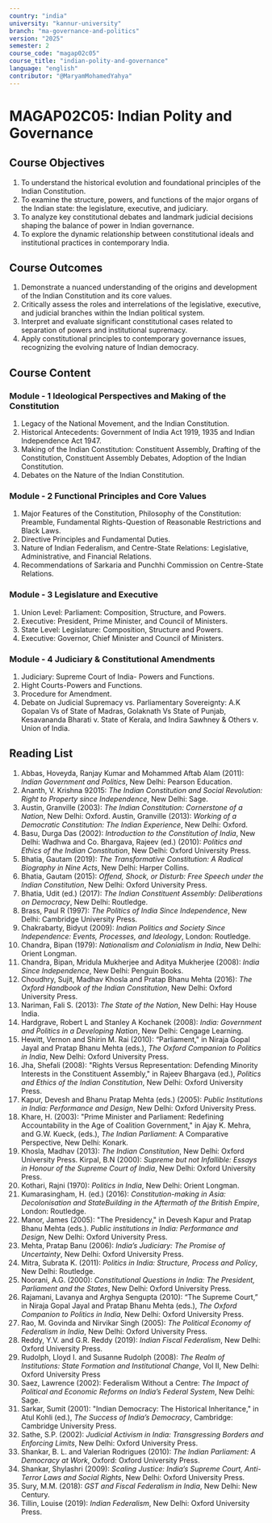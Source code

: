 ```yaml
---
country: "india"
university: "kannur-university"
branch: "ma-governance-and-politics"
version: "2025"
semester: 2
course_code: "magap02c05"
course_title: "indian-polity-and-governance"
language: "english"
contributor: "@MaryamMohamedYahya"
---
```


# MAGAP02C05: Indian Polity and Governance

## Course Objectives
1. To understand the historical evolution and foundational principles of the Indian Constitution.
2. To examine the structure, powers, and functions of the major organs of the Indian state: the legislature, executive, and judiciary.
3. To analyze key constitutional debates and landmark judicial decisions shaping the balance of power in Indian governance.
4. To explore the dynamic relationship between constitutional ideals and institutional practices in contemporary India.

## Course Outcomes
1. Demonstrate a nuanced understanding of the origins and development of the Indian Constitution and its core values.
2. Critically assess the roles and interrelations of the legislative, executive, and judicial branches within the Indian political system.
3. Interpret and evaluate significant constitutional cases related to separation of powers and institutional supremacy.
4. Apply constitutional principles to contemporary governance issues, recognizing the evolving nature of Indian democracy.

## Course Content

### Module - 1 Ideological Perspectives and Making of the Constitution
1. Legacy of the National Movement, and the Indian Constitution.
2. Historical Antecedents: Government of India Act 1919, 1935 and Indian Independence Act 1947.
3. Making of the Indian Constitution: Constituent Assembly, Drafting of the Constitution, Constituent Assembly Debates, Adoption of the Indian Constitution.
4. Debates on the Nature of the Indian Constitution.

### Module - 2 Functional Principles and Core Values
1. Major Features of the Constitution, Philosophy of the Constitution: Preamble, Fundamental Rights-Question of Reasonable Restrictions and Black Laws.
2. Directive Principles and Fundamental Duties.
3. Nature of Indian Federalism, and Centre-State Relations: Legislative, Administrative, and Financial Relations.
4. Recommendations of Sarkaria and Punchhi Commission on Centre-State Relations.

### Module - 3 Legislature and Executive
1. Union Level: Parliament: Composition, Structure, and Powers.
2. Executive: President, Prime Minister, and Council of Ministers.
3. State Level: Legislature: Composition, Structure and Powers.
4. Executive: Governor, Chief Minister and Council of Ministers. 

### Module - 4 Judiciary & Constitutional Amendments 
1. Judiciary: Supreme Court of India- Powers and Functions.
2. Hight Courts-Powers and Functions.
3. Procedure for Amendment.
4. Debate on Judicial Supremacy vs. Parliamentary Sovereignty: A.K Gopalan Vs of State of Madras, Golaknath Vs State of Punjab, Kesavananda Bharati v. State of Kerala, and Indira Sawhney & Others v. Union of India.

## Reading List
1. Abbas, Hoveyda, Ranjay Kumar and Mohammed Aftab Alam (2011): *Indian Government and Politics*, New Delhi: Pearson Education.
2. Ananth, V. Krishna 92015: *The Indian Constitution and Social Revolution: Right to Property since Independence*, New Delhi: Sage.
3. Austin, Granville (2003): *The Indian Constitution: Cornerstone of a Nation*, New
Delhi: Oxford. Austin, Granville (2013): *Working of a Democratic Constitution: The Indian Experience*, New Delhi: Oxford.
4. Basu, Durga Das (2002): *Introduction to the Constitution of India*, New Delhi:
Wadhwa and Co. Bhargava, Rajeev (ed.) (2010): *Politics and Ethics of the Indian Constitution*, New Delhi: Oxford University Press.
5. Bhatia, Gautam (2019): *The Transformative Constitution: A Radical Biography in Nine Acts*, New Delhi: Harper Collins.
6. Bhatia, Gautam (2015): *Offend, Shock, or Disturb: Free Speech under the Indian Constitution*, New Delhi: Oxford University Press.
7. Bhatia, Udit (ed.) (2017): *The Indian Constituent Assembly: Deliberations on Democracy*, New Delhi: Routledge.
8. Brass, Paul R (1997): *The Politics of India Since Independence*, New Delhi:
Cambridge University Press.
9. Chakrabarty, Bidyut (2009): *Indian Politics and Society Since Independence: Events, Processes, and Ideology*, London: Routledge.
10. Chandra, Bipan (1979): *Nationalism and Colonialism in India*, New Delhi: Orient
Longman.
11. Chandra, Bipan, Mridula Mukherjee and Aditya Mukherjee (2008): *India Since Independence*, New Delhi: Penguin Books. 
12. Choudhry, Sujit, Madhav Khosla and Pratap Bhanu Mehta (2016): *The Oxford Handbook of the Indian Constitution*, New Delhi: Oxford University Press.
13. Nariman, Fali S. (2013): *The State of the Nation*, New Delhi: Hay House India.
14. Hardgrave, Robert L and Stanley A Kochanek (2008): *India: Government and Politics in a Developing Nation*, New Delhi: Cengage Learning.
15. Hewitt, Vernon and Shirin M. Rai (2010): “Parliament," in Niraja Gopal Jayal and
Pratap Bhanu Mehta (eds.), *The Oxford Companion to Politics in India*, New Delhi:
Oxford University Press.
16. Jha, Shefali (2008): "Rights Versus Representation: Defending Minority Interests in
the Constituent Assembly," in Rajeev Bhargava (ed.), *Politics and Ethics of the Indian Constitution*, New Delhi: Oxford University Press. 
17. Kapur, Devesh and Bhanu Pratap Mehta (eds.) (2005): *Public Institutions in India: Performance and Design*, New Delhi: Oxford University Press.
18. Khare, H. (2003): "Prime Minister and Parliament: Redefining Accountability in the
Age of Coalition Government," in Ajay K. Mehra, and G.W. Kueck, (eds.), *The Indian Parliament*: A Comparative Perspective, New Delhi: Konark.
19. Khosla, Madhav (2013): *The Indian Constitution*, New Delhi: Oxford University
Press. Kirpal, B.N (2000): *Supreme but not Infallible: Essays in Honour of the Supreme Court of India*, New Delhi: Oxford University Press.
20. Kothari, Rajni (1970): *Politics in India*, New Delhi: Orient Longman.
21. Kumarasingham, H. (ed.) (2016): *Constitution-making in Asia: Decolonisation and StateBuilding in the Aftermath of the British Empire*, London: Routledge.
22. Manor, James (2005): "The Presidency," in Devesh Kapur and Pratap Bhanu Mehta
(eds.). *Public institutions in India: Performance and Design*, New Delhi: Oxford
University Press.
23. Mehta, Pratap Banu (2006): *India’s Judiciary: The Promise of Uncertainty*, New
Delhi: Oxford University Press.
24. Mitra, Subrata K. (2011): *Politics in India: Structure, Process and Policy*, New
Delhi: Routledge.
25. Noorani, A.G. (2000): *Constitutional Questions in India: The President, Parliament
and the States*, New Delhi: Oxford University Press.
26. Rajamani, Lavanya and Arghya Sengupta (2010): “The Supreme Court,” in Niraja
Gopal Jayal and Pratap Bhanu Mehta (eds.), *The Oxford Companion to Politics in India*, New Delhi: Oxford University Press. 
27. Rao, M. Govinda and Nirvikar Singh (2005): *The Political Economy of Federalism in India*, New Delhi: Oxford University Press.
28. Reddy, Y.V. and G.R. Reddy (2019): *Indian Fiscal Federalism*, New Delhi: Oxford
University Press.
29. Rudolph, Lloyd I. and Susanne Rudolph (2008): *The Realm of Institutions: State Formation and Institutional Change*, Vol II, New Delhi: Oxford University Press
30. Saez, Lawrence (2002): Federalism Without a Centre: *The Impact of Political and Economic Reforms on India’s Federal System*, New Delhi: Sage.
31. Sarkar, Sumit (2001): "Indian Democracy: The Historical Inheritance," in Atul Kohli
(ed.), *The Success of India’s Democracy*, Cambridge: Cambridge University Press.
32. Sathe, S.P. (2002): *Judicial Activism in India: Transgressing Borders and Enforcing Limits*, New Delhi: Oxford University Press.
33. Shankar, B. L. and Valerian Rodrigues (2010): *The Indian Parliament: A Democracy at Work*, Oxford: Oxford University Press.
34. Shankar, Shylashri (2009): *Scaling Justice: India’s Supreme Court, Anti-Terror Laws and Social Rights*, New Delhi: Oxford University Press.
35. Sury, M.M. (2018): *GST and Fiscal Federalism in India*, New Delhi: New Century.
36. Tillin, Louise (2019): *Indian Federalism*, New Delhi: Oxford University Press.